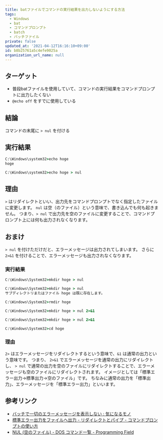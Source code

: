 ```yaml
---
title: batファイルでコマンドの実行結果を出力しないようにする方法
tags:
  - Windows
  - bat
  - コマンドプロンプト
  - batch
  - バッチファイル
private: false
updated_at: '2021-04-12T16:16:10+09:00'
id: b8b25761a5c4efe9025a
organization_url_name: null
---
```

## ターゲット

- 普段batファイルを使用していて、コマンドの実行結果をコマンドプロンプトに出力したくない
- `@echo off` をすでに使用している

## 結論

コマンドの末尾に `> nul` を付ける

## 実行結果

```bat
C:\Windows\system32>echo hoge
hoge

C:\Windows\system32>echo hoge > nul

```

## 理由

`>` はリダイレクトといい、出力先をコマンドプロンプトでなく指定したファイルに変更します。
`nul` は空（のファイル）という意味で、書き込んでも何も起きません。
つまり、`> nul` で出力先を空のファイルに変更することで、コマンドプロンプト上には何も出力されなくなります。

## おまけ

`> nul` を付けただけだと、エラーメッセージは出力されてしまいます。
さらに `2>&1` を付けることで、エラーメッセージも出力されなくなります。

### 実行結果

```bat
C:\Windows\System32>mkdir hoge > nul

C:\Windows\System32>mkdir hoge > nul
サブディレクトリまたはファイル hoge は既に存在します。

C:\Windows\System32>rmdir hoge

C:\Windows\System32>mkdir hoge > nul 2>&1

C:\Windows\System32>mkdir hoge > nul 2>&1

C:\Windows\System32>cd hoge

```

### 理由

`2>` はエラーメッセージをリダイレクトするという意味で、`&1` は通常の出力という意味です。
つまり、 `2>&1` でエラーメッセージを通常の出力にリダイレクトし、 `> nul` で通常の出力を空のファイルにリダイレクトすることで、エラーメッセージも空のファイルにリダイレクトされます。
イメージとしては「標準エラー出力→標準出力→空のファイル」です。
ちなみに通常の出力を「標準出力」、エラーメッセージを「標準エラー出力」といいます。

## 参考リンク

- [バッチで一切のエラーメッセージを表示しない : 気になるモノ](http://reich.exblog.jp/7216035)
- [標準エラー出力をファイルへ出力 - リダイレクトとパイプ - コマンドプロンプトの使い方](http://www.adminweb.jp/command/redirect/index3.html)
- [NUL (空のファイル) - DOS コマンド一覧 - Programming Field](http://pf-j.sakura.ne.jp/program/dos/doscmd/dev_nul.htm)
